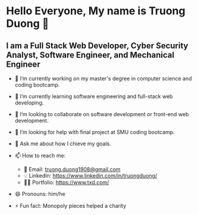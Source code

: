 # Hello Everyone, My name is Truong Duong 👋

## I am a Full Stack Web Developer, Cyber Security Analyst, Software Engineer, and Mechanical Engineer

- 🔭 I’m currently working on my master's degree in computer science and coding bootcamp. 

- 🌱 I’m currently learning software engineering and full-stack web developing.

- 👯 I’m looking to collaborate on software development or front-end web development.

- 🤔 I’m looking for help with final project at SMU coding bootcamp.

- 💬 Ask me about how I chieve my goals.

- 📫 How to reach me: 
    - 📧 Email: truong.duong1908@gmail.com
    - 💡 LinkedIn: https://www.linkedin.com/in/truongduong/
    - 🧍‍♂️ Portfolio: https://www.txd.com/

- 😄 Pronouns: him/he

- ⚡ Fun fact: Monopoly pieces helped a charity